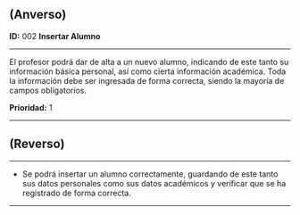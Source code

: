 ## (Anverso)
**ID:** 002 **Insertar Alumno**

----

El profesor podrá dar de alta a un nuevo alumno, indicando de este tanto su información básica personal, así como cierta información académica. Toda la información debe ser ingresada de forma correcta, siendo la mayoría de campos obligatorios.

**Prioridad:** 1 

----
## (Reverso)
---

+ Se podrá insertar un alumno correctamente, guardando de este tanto sus datos personales como sus datos académicos y verificar que se ha registrado de forma correcta.
----








